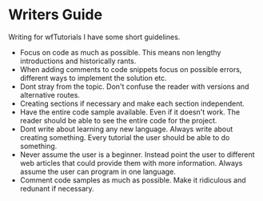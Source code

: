 # Writers Guide

Writing for wfTutorials I have some short guidelines.

* Focus on code as much as possible. This means non lengthy introductions and historically rants.
* When adding comments to code snippets focus on possible errors, different ways to implement the solution etc.
* Dont stray from the topic. Don't confuse the reader with versions and alternative routes.
* Creating sections if necessary and make each section independent.
* Have the entire code sample available. Even if it doesn't work. The reader should be able to see the entire code for the project.
* Dont write about learning any new language. Always write about creating something. Every tutorial the user should be able to do something.
* Never assume the user is a beginner. Instead point the user to different web articles that could provide them with more information. Always assume the user can program in one language.
* Comment code samples as much as possible. Make it ridiculous and redunant if necessary.